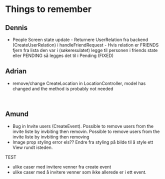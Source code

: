 # Things to remember

## Dennis

- People Screen state update - Returnere UserRelation fra backend (CreateUserRelation) i handleFriendRequest - Hvis relation er FRIENDS fjern fra lista den var i (søkeresulatet) legge til personen i friends state eller PENDING så legges det til i Pending (FIXED)
  <br />

## Adrian

- remove/change CreateLocation in LocationController, model has changed and the method is probably not needed

<br />

## Amund

- Bug in Invite users (CreateEvent). Possible to remove users from the invite liste by invbiting then removin. Possible to remove users from the invite liste by invbiting then removing
- Image prop styling error els?? Endre fra styling på bilde til å style ett View rundt isteden.

TEST

- ulike caser med invitere venner fra create event
- ulike caser med å invitere venner som ikke allerede er i ett event.
